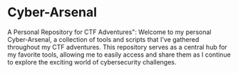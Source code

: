 # Cyber-Arsenal
A Personal Repository for CTF Adventures": Welcome to my personal Cyber-Arsenal, a collection of tools and scripts that I've gathered throughout my CTF adventures. This repository serves as a central hub for my favorite tools, allowing me to easily access and share them as I continue to explore the exciting world of cybersecurity challenges.
